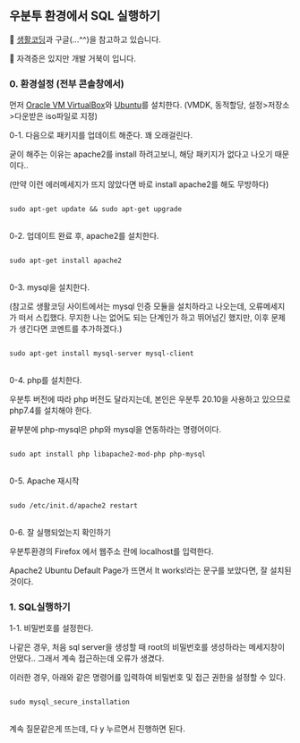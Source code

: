 ## 우분투 환경에서 SQL 실행하기

🐢 [생활코딩](https://opentutorials.org/course/195/1465)과 구글(...^^)을 참고하고 있습니다.

🐢 자격증은 있지만 개발 거북이 입니다.

### 0. 환경설정 (전부 콘솔창에서)

먼저 [Oracle VM VirtualBox](https://www.virtualbox.org/wiki/Downloads)와 [Ubuntu](https://ubuntu.com/download/desktop)를 설치한다. (VMDK, 동적할당, 설정>저장소>다운받은 iso파일로 지정)

0-1. 다음으로 패키지를 업데이트 해준다. 꽤 오래걸린다.

굳이 해주는 이유는 apache2를 install 하려고보니, 해당 패키지가 없다고 나오기 때문이다.. 

(만약 이런 에러메세지가 뜨지 않았다면 바로 install apache2를 해도 무방하다)
<pre>
<code>
sudo apt-get update && sudo apt-get upgrade
</code>
</pre>

0-2. 업데이트 완료 후, apache2를 설치한다.
<pre>
<code>
sudo apt-get install apache2
</code>
</pre>

0-3. mysql을 설치한다. 

(참고로 생활코딩 사이트에서는 mysql 인증 모듈을 설치하라고 나오는데, 오류메세지가 떠서 스킵했다. 무지한 나는 없어도 되는 단계인가 하고 뛰어넘긴 했지만, 이후 문제가 생긴다면 코멘트를 추가하겠다.)
<pre>
<code>
sudo apt-get install mysql-server mysql-client
</code>
</pre>

0-4. php를 설치한다. 

우분투 버전에 따라 php 버전도 달라지는데, 본인은 우분투 20.10을 사용하고 있으므로 php7.4를 설치해야 한다. 

끝부분에 php-mysql은 php와 mysql을 연동하라는 명령어이다.

<pre>
<code>
sudo apt install php libapache2-mod-php php-mysql
</code>
</pre>

0-5. Apache 재시작

<pre>
<code>
sudo /etc/init.d/apache2 restart
</code>
</pre>

0-6. 잘 실행되었는지 확인하기

우분투환경의 Firefox 에서 웹주소 란에 localhost를 입력한다.

Apache2 Ubuntu Default Page가 뜨면서 It works!라는 문구를 보았다면, 잘 설치된 것이다. 


### 1. SQL실행하기 

1-1. 비밀번호를 설정한다. 

나같은 경우, 처음 sql server을 생성할 때 root의 비밀번호를 생성하라는 메세지창이 안떴다.. 그래서 계속 접근하는데 오류가 생겼다.

이러한 경우, 아래와 같은 명령어를 입력하여 비밀번호 및 접근 권한을 설정할 수 있다. 

<pre>
<code>
sudo mysql_secure_installation
</code>
</pre>

계속 질문같은게 뜨는데, 다 y 누르면서 진행하면 된다. 
